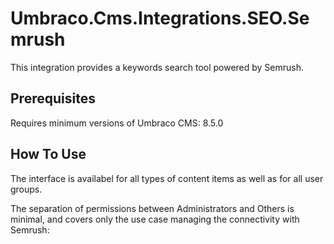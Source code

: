 # Umbraco.Cms.Integrations.SEO.Semrush

This integration provides a keywords search tool powered by Semrush.

## Prerequisites

Requires minimum versions of Umbraco CMS: 8.5.0

## How To Use

The interface is availabel for all types of content items as well as for all user groups.

The separation of permissions between Administrators and Others is minimal, and covers only the use case managing the connectivity with Semrush:



